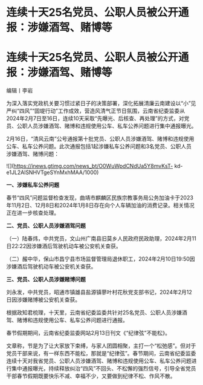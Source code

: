 # 连续十天25名党员、公职人员被公开通报：涉嫌酒驾、赌博等

# 连续十天25名党员、公职人员被公开通报：涉嫌酒驾、赌博等

编辑丨李岩

为深入落实党政机关要习惯过紧日子的决策部署，深化拓展清廉云南建设以“小”见严纠“四风”“固堤行动”工作成效，营造风清气正节日氛围，云南省纪委监委从2024年2月7日至16日，连续10天采取“先曝光、后核查、再处理”的方式，对党员、公职人员涉嫌酒驾、赌博和违规使用公车、私车公养问题进行集中通报曝光。

2月16日，“清风云南”公号通报第十批党员、公职人员涉嫌酒驾、赌博和违规使用公车、私车公养问题。此次通报包括1起涉嫌私车公养问题和3名党员、公职人员涉嫌酒驾、赌博问题：

![](https://inews.gtimg.com/news_bt/O0WuWpdCNdUa5Y8mvKsT-
kd-e1JL2AlSNHVTgeSYnMxhMAA/1000)

**一、涉嫌私车公养问题**

春节“四风”问题监督检查发现，曲靖市麒麟区民族宗教事务局公务加油卡于2023年11月2日、12月8日和2024年1月8日存在向个人车辆加油的消费记录。相关情况正在进一步核查处理。

**二、党员、公职人员涉嫌酒驾问题**

（一）陆春炜，中共党员，文山州广南县旧莫乡人民政府民政助理，2024年2月11日22:22因涉嫌酒后驾驶机动车被公安机关查获。

（二）赧中华，保山市昌宁县市场监督管理局退休职工，2024年2月10日19:50因涉嫌酒后驾驶机动车被公安机关查获。

**三、党员、公职人员涉嫌赌博问题**

刘永发，中共党员，昭通市镇雄县盐源镇蓼叶村花秋党支部书记，2024年2月12日因涉嫌赌博被公安机关查获。

根据政知君梳理，十天里，云南省纪委监委共针对25名党员、公职人员涉嫌酒驾、赌博和违规使用公车、私车公养问题进行通报。

春节假期期间，云南省纪委监委网站2月13日刊文《“纪律弦”不能松》。

文章称，节是为了让大家放下束缚，与家人团圆相聚，主打一个“松弛感”。但对于党员干部来说，有一样东西不能松，那就是“纪律弦”。春节期间，云南省纪委监委连续十天对我省党员、公职人员涉嫌酒驾、赌博和违规使用公车、私车公养问题进行集中通报曝光，持续释放纠治“四风”不回头、不松懈的强烈信号，引导全省党员干部春节假期既要快乐不减、幸福不少，又要做到纪律不松、作风不散。

